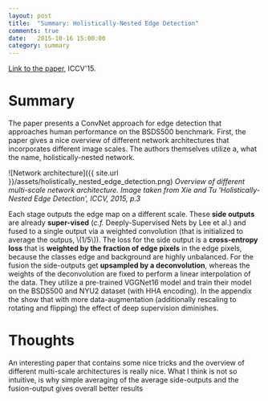 ```yaml
---
layout: post
title:  "Summary: Holistically-Nested Edge Detection"
comments: true
date:   2015-10-16 15:00:00
category: summary
---
```


[Link to the paper](http://arxiv.org/abs/1504.06375), ICCV'15.


# Summary
The paper presents a ConvNet approach for edge detection that approaches human performance on the BSDS500 benchmark.
First, the paper gives a nice overview of different network architectures that incorporates different image scales.
The authors themselves utilize a, what the name, holistically-nested network.

![Network architecture]({{ site.url }}/assets/holistically_nested_edge_detection.png)
*Overview of different multi-scale network architecture. Image taken from Xie and Tu 'Holistically-Nested Edge Detection', ICCV, 2015, p.3*

Each stage outputs the edge map on a different scale. 
These **side outputs** are already **super-vised** (*c.f.* Deeply-Supervised Nets by Lee et al.) and fused to a single output via a weighted convolution (that is initialized to average the outpus, \\(1/5\\)).
The loss for the side output is a **cross-entropy loss** that is **weighted by the fraction of edge pixels** in the edge pixels, because the classes edge and background are highly unbalanced. 
For the fusion the side-outputs get **upsampled by a deconvolution**, whereas the weights of the deconvolution are fixed to perform a linear interpolation of the data.
They utilize a pre-trained VGGNet16 model and train their model on the BSDS500 and NYU2 dataset (with HHA encoding).
In the appendix the show that with more data-augmentation (additionally rescaling to rotating and flipping) the effect of deep supervision diminishes. 


# Thoughts
An interesting paper that contains some nice tricks and the overview of different multi-scale architectures is really nice.
What I think is not so intuitive, is why simple averaging of the average side-outputs and the fusion-output gives overall better results
